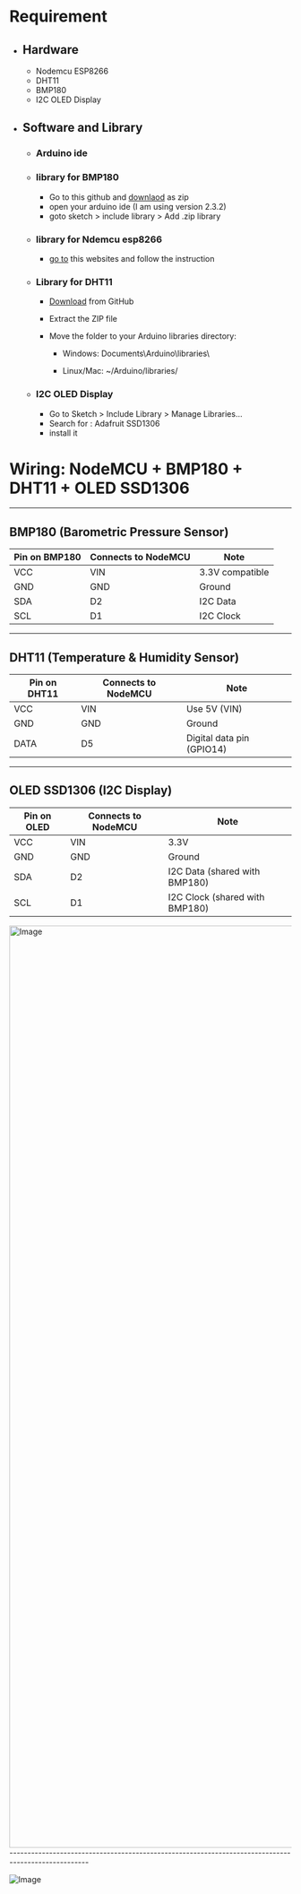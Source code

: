 # Requirement
- ## Hardware 
  - Nodemcu ESP8266
  - DHT11
  - BMP180
  - I2C OLED Display
- ## Software and Library
  - ### Arduino ide
  - ### library for BMP180
     - Go to this github and [downlaod](https://github.com/sparkfun/BMP180_Breakout_Arduino_Library/tree/master) as zip
     - open your arduino ide (I am using version 2.3.2)
     - goto sketch > include library > Add .zip library
  - ### library for Ndemcu esp8266
    - [go to](https://www.instructables.com/Steps-to-Setup-Arduino-IDE-for-NODEMCU-ESP8266-WiF/) this websites and follow the instruction    
  - ### Library for DHT11
    - [Download](https://github.com/adafruit/DHT-sensor-library) from GitHub
    - Extract the ZIP file
    - Move the folder to your Arduino libraries directory:

        - Windows: Documents\Arduino\libraries\

        - Linux/Mac: ~/Arduino/libraries/
  - ### I2C OLED Display
    - Go to Sketch > Include Library > Manage Libraries…
    - Search for : Adafruit SSD1306
    - install it
# Wiring: NodeMCU + BMP180 + DHT11 + OLED SSD1306

---

##  BMP180 (Barometric Pressure Sensor)

| **Pin on BMP180** | **Connects to NodeMCU** | **Note**             |
|-------------------|--------------------------|----------------------|
| VCC               | VIN                      | 3.3V compatible      |
| GND               | GND                      | Ground               |
| SDA               | D2                       | I2C Data             |
| SCL               | D1                       | I2C Clock            |

---

##  DHT11 (Temperature & Humidity Sensor)

| **Pin on DHT11**  | **Connects to NodeMCU** | **Note**                        |
|-------------------|--------------------------|----------------------------------|
| VCC               | VIN                      | Use 5V (VIN)                    |
| GND               | GND                      | Ground                          |
| DATA              | D5                       | Digital data pin (GPIO14)       |

---

##  OLED SSD1306 (I2C Display)

| **Pin on OLED**   | **Connects to NodeMCU** | **Note**                              |
|-------------------|--------------------------|----------------------------------------|
| VCC               | VIN                      | 3.3V           |
| GND               | GND                      | Ground                                 |
| SDA               | D2                       | I2C Data (shared with BMP180)          |
| SCL               | D1                       | I2C Clock (shared with BMP180)         |
<img width="1842" height="1646" alt="Image" src="https://github.com/user-attachments/assets/142312f4-0df8-4f82-9bde-be3b72472fba" />
----------------------------------------------------------------------------------------------------

![Image](https://github.com/user-attachments/assets/8198d71a-88df-44e2-8664-7f1dfc45b673)
